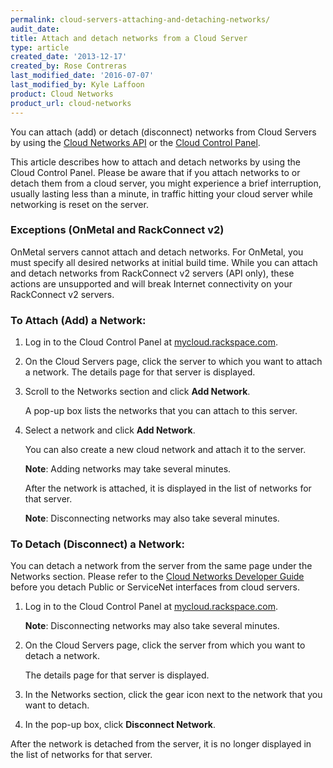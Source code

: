 ```yaml
---
permalink: cloud-servers-attaching-and-detaching-networks/
audit_date:
title: Attach and detach networks from a Cloud Server
type: article
created_date: '2013-12-17'
created_by: Rose Contreras
last_modified_date: '2016-07-07'
last_modified_by: Kyle Laffoon
product: Cloud Networks
product_url: cloud-networks
---
```


You can attach (add) or detach (disconnect) networks from Cloud Servers by using the [Cloud Networks API](https://docs.rackspace.com/docs/cloud-networks/v2/developer-guide/)
or the [Cloud Control Panel](https://mycloud.rackspace.com).

This article describes how to attach and detach networks by using the
Cloud Control Panel. Please be aware that if you attach networks to or
detach them from a cloud server, you might experience a brief
interruption, usually lasting less than a minute, in traffic hitting
your cloud server while networking is reset on the server.

### Exceptions (OnMetal and RackConnect v2)

OnMetal servers cannot attach and detach networks. For OnMetal, you must specify all desired networks at initial build time. While you can attach and detach networks from RackConnect v2 servers (API only), these actions are unsupported and will break Internet connectivity on your RackConnect v2 servers.

### To Attach (Add) a Network:

1.  Log in to the Cloud Control Panel at
    [mycloud.rackspace.com](https://mycloud.rackspace.com).

2.  On the Cloud Servers page, click the server to which  you want to
    attach a network. The details page for that server is displayed.

3.  Scroll to the Networks section and click **Add Network**.

    A pop-up box lists the networks that you can attach to this
    server.

4.  Select a network and click **Add Network**.

    You can also create a new cloud network and attach it to the
    server.

    **Note**: Adding networks may take several minutes.

    After the network is attached, it is displayed in the list of
    networks for that server.

    **Note**: Disconnecting networks may also take several minutes.


### To Detach (Disconnect) a Network:

You can detach a network from the server from the same page under the
Networks section. Please refer to the [Cloud Networks Developer Guide](https://docs.rackspace.com/docs/cloud-networks/v2/developer-guide/#document-overview/consequences-of-detaching) before you detach
Public or ServiceNet interfaces from cloud servers.

1.  Log in to the Cloud Control Panel at
    [mycloud.rackspace.com](https://mycloud.rackspace.com).

    **Note**: Disconnecting networks may also take several minutes. 

2.  On the Cloud Servers page, click the server from which you want to
    detach a network.

    The details page for that server is displayed.

3.  In the Networks section, click the gear icon next to the network
    that you want to detach.

4.  In the pop-up box, click **Disconnect Network**.

After the network is detached from the server, it is no longer displayed
in the list of networks for that server.
